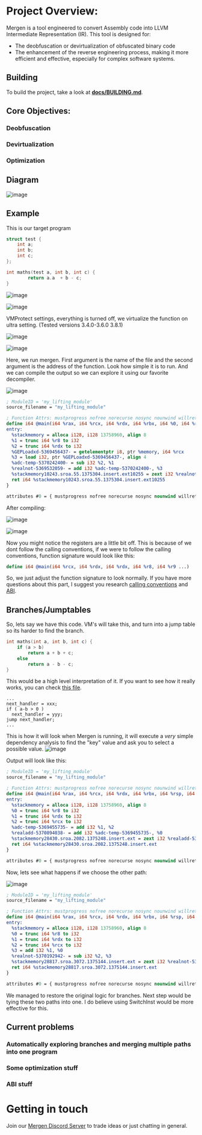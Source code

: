 # Project Overview:
Mergen is a tool engineered to convert Assembly code into LLVM Intermediate Representation (IR).
This tool is designed for:
- The deobfuscation or devirtualization of obfuscated binary code
- The enhancement of the reverse engineering process, making it more efficient and effective, especially for complex software systems.

## Building

To build the project, take a look at [**docs/BUILDING.md**](https://github.com/NaC-L/Mergen/blob/main/docs/BUILDING.md).

## Core Objectives:

### Deobfuscation

### Devirtualization

### Optimization

## Diagram
![image](images/graph.png)

## Example

This is our target program

```cpp
struct test {
    int a;
    int b;
    int c;
};

int maths(test a, int b, int c) {
        return a.a  + b - c;
}
```

![image](images/org_disass.png)

![image](images/org_decomp.png)

VMProtect settings, everything is turned off, we virtualize the function on ultra setting. (Tested versions 3.4.0-3.6.0 3.8.1) 

![image](images/vmp_settings1.png)

![image](images/vmp_settings2.png)

Here, we run mergen. First argument is the name of the file and the second argument is the address of the function. Look how simple it is to run. And we can compile the output so we can explore it using our favorite decompiler.

![image](images/run_mergen.PNG)

```llvm
; ModuleID = 'my_lifting_module'
source_filename = "my_lifting_module"

; Function Attrs: mustprogress nofree norecurse nosync nounwind willreturn memory(argmem: read)
define i64 @main(i64 %rax, i64 %rcx, i64 %rdx, i64 %rbx, i64 %0, i64 %rbp, i64 %rsi, i64 %rdi, i64 %r8, i64 %r9, i64 %r10, i64 %r11, i64 %r12, i64 %r13, i64 %r14, i64 %r15, ptr nocapture readonly %memory) local_unnamed_addr #0 {
entry:
  %stackmemory = alloca i128, i128 13758960, align 8
  %1 = trunc i64 %r8 to i32
  %2 = trunc i64 %rdx to i32
  %GEPLoadxd-5369456437- = getelementptr i8, ptr %memory, i64 %rcx
  %3 = load i32, ptr %GEPLoadxd-5369456437-, align 4
  %adc-temp-5370242400- = sub i32 %2, %1
  %realnot-5369532059- = add i32 %adc-temp-5370242400-, %3
  %stackmemory10243.sroa.55.1375304.insert.ext10255 = zext i32 %realnot-5369532059- to i64
  ret i64 %stackmemory10243.sroa.55.1375304.insert.ext10255
}

attributes #0 = { mustprogress nofree norecurse nosync nounwind willreturn memory(argmem: read) }
```

After compiling:

![image](images/mergen_disass.png)

![image](images/mergen_dec.png)

Now you might notice the registers are a little bit off. This is because of we dont follow the calling conventions, if we were to follow the calling conventions, function signature would look like this:
```llvm
define i64 @main(i64 %rcx, i64 %rdx, i64 %rdx, i64 %r8, i64 %r9 ...) 
```
So, we just adjust the function signature to look normally. If you have more questions about this part, I suggest you research [calling conventions](https://learn.microsoft.com/en-us/cpp/build/x64-calling-convention?view=msvc-170#parameter-passing) and [ABI](https://learn.microsoft.com/en-us/cpp/build/x64-software-conventions?view=msvc-170&source=recommendations#register-volatility-and-preservation).

## Branches/Jumptables
So, lets say we have this code. VM's will take this, and turn into a jump table so its harder to find the branch.
```cpp
int maths(int a, int b, int c) {
    if (a > b)
        return a + b + c;
    else
        return a - b - c;
}
```

This would be a high level interpretation of it. If you want to see how it really works, you can check [this file](https://github.com/NaC-L/Mergen/blob/main/teststuff/test_branches.asm).

```
...
next_handler = xxx;
if ( a-b > 0 )
  next_handler = yyy;
jump next_handler;
...

```
This is how it will look when Mergen is running, it will execute a _very_ simple dependency analysis to find the "key" value and ask you to select a possible value. 
![image](images/branches_0.png)

Output will look like this:
```llvm
; ModuleID = 'my_lifting_module'
source_filename = "my_lifting_module"

; Function Attrs: mustprogress nofree norecurse nosync nounwind willreturn memory(none)
define i64 @main(i64 %rax, i64 %rcx, i64 %rdx, i64 %rbx, i64 %rsp, i64 %rbp, i64 %rsi, i64 %rdi, i64 %r8, i64 %r9, i64 %r10, i64 %r11, i64 %r12, i64 %r13, i64 %r14, i64 %r15, ptr nocapture readnone %memory) local_unnamed_addr #0 {
entry:
  %stackmemory = alloca i128, i128 13758960, align 8
  %0 = trunc i64 %r8 to i32
  %1 = trunc i64 %rdx to i32
  %2 = trunc i64 %rcx to i32
  %adc-temp-5369455735- = add i32 %1, %2
  %realadd-5370894038- = add i32 %adc-temp-5369455735-, %0
  %stackmemory28430.sroa.2082.1375248.insert.ext = zext i32 %realadd-5370894038- to i64
  ret i64 %stackmemory28430.sroa.2082.1375248.insert.ext
}

attributes #0 = { mustprogress nofree norecurse nosync nounwind willreturn memory(none) }
```

Now, lets see what happens if we choose the other path:

![image](images/branches_1.png)
```llvm
; ModuleID = 'my_lifting_module'
source_filename = "my_lifting_module"

; Function Attrs: mustprogress nofree norecurse nosync nounwind willreturn memory(none)
define i64 @main(i64 %rax, i64 %rcx, i64 %rdx, i64 %rbx, i64 %rsp, i64 %rbp, i64 %rsi, i64 %rdi, i64 %r8, i64 %r9, i64 %r10, i64 %r11, i64 %r12, i64 %r13, i64 %r14, i64 %r15, ptr nocapture readnone %memory) local_unnamed_addr #0 {
entry:
  %stackmemory = alloca i128, i128 13758960, align 8
  %0 = trunc i64 %r8 to i32
  %1 = trunc i64 %rdx to i32
  %2 = trunc i64 %rcx to i32
  %3 = add i32 %1, %0
  %realnot-5370192942- = sub i32 %2, %3
  %stackmemory28817.sroa.3072.1375144.insert.ext = zext i32 %realnot-5370192942- to i64
  ret i64 %stackmemory28817.sroa.3072.1375144.insert.ext
}

attributes #0 = { mustprogress nofree norecurse nosync nounwind willreturn memory(none) }
```

We managed to restore the original logic for branches. Next step would be tying these two paths into one. I do believe using SwitchInst would be more effective for this.

## Current problems

### Automatically exploring branches and merging multiple paths into one program

### Some optimization stuff

### ABI stuff


# Getting in touch
Join our [Mergen Discord Server](https://discord.gg/e3eftYguqB) to trade ideas or just chatting in general.
